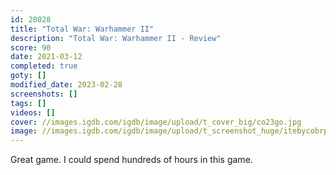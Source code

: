 ```yaml
---
id: 28028
title: "Total War: Warhammer II"
description: "Total War: Warhammer II - Review"
score: 90
date: 2021-03-12
completed: true
goty: []
modified_date: 2023-02-28
screenshots: []
tags: []
videos: []
cover: //images.igdb.com/igdb/image/upload/t_cover_big/co23go.jpg
image: //images.igdb.com/igdb/image/upload/t_screenshot_huge/itebycobrpgfw2ypk1qe.jpg
---
```

Great game. I could spend hundreds of hours in this game.